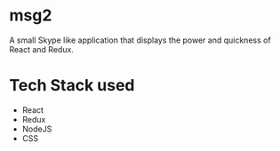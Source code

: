 # msg2

A small Skype like application that displays the power and quickness of React and Redux.

# Tech Stack used

- React
- Redux
- NodeJS
- CSS
